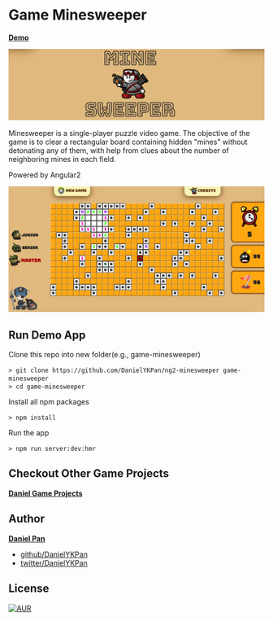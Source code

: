 # Game Minesweeper

**[Demo](https://daniel-projects.firebaseapp.com/game/minesweeper)**

<p align="center"><img style="text-align: center;" src="/assets/minesweeper.png?raw=true"></p>
Minesweeper is a single-player puzzle video game. The objective of the game is to clear a rectangular board containing hidden "mines" without detonating any of them, with help from clues about the number of neighboring mines in each field. 

Powered by Angular2
<p align="center"><img style="text-align: center;" src="/assets/game-shot.png?raw=true"></p>

## Run Demo App
Clone this repo into new folder(e.g., game-minesweeper)
```
> git clone https://github.com/DanielYKPan/ng2-minesweeper game-minesweeper
> cd game-minesweeper
```

Install all npm packages
```
> npm install
```

Run the app
```
> npm run server:dev:hmr
```

## Checkout Other Game Projects
**[Daniel Game Projects](https://daniel-projects.firebaseapp.com/game)**

## Author

 **[Daniel Pan](https://daniel-projects.firebaseapp.com)**

 - [github/DanielYKPan](https://github.com/DanielYKPan)
 - [twitter/DanielYKPan](https://twitter.com/DanielYKPan)

## License

[![AUR](https://img.shields.io/aur/license/yaourt.svg?style=flat-square)](/LICENSE)